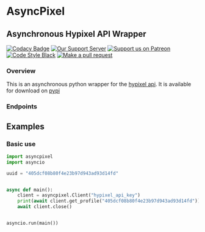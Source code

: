 # AsyncPixel

## Asynchronous Hypixel API Wrapper

[![Codacy Badge](https://app.codacy.com/project/badge/Grade/8a67753c7c684a5ca8cff399006f22d7)](https://www.codacy.com/gh/Obsidion-dev/asyncpixel?utm_source=github.com&amp;utm_medium=referral&amp;utm_content=Obsidion-dev/asyncpixel&amp;utm_campaign=Badge_Grade) [![Our Support Server](https://discordapp.com/api/guilds/695008516590534758/widget.png?style=shield)](https://discord.gg/invite/7BRD7s6) [![Support us on Patreon](https://img.shields.io/badge/Support-us!-yellow.svg)](https://www.patreon.com/obsidion) [![Code Style Black](https://img.shields.io/badge/code%20style-black-000000.svg)](https://github.com/ambv/black) [![Make a pull request](https://img.shields.io/badge/PRs-welcome-brightgreen.svg)](http://makeapullrequest.com)

### Overview

This is an asynchronous python wrapper for the [hypixel api](https://api.hypixel.net). It is available for download on [pypi](https://pypi.org/project/asyncpixel/)

### Endpoints

## Examples

### Basic use

```python
import asyncpixel
import asyncio

uuid = "405dcf08b80f4e23b97d943ad93d14fd"


async def main():
    client = asyncpixel.Client("hypixel_api_key")
    print(await client.get_profile("405dcf08b80f4e23b97d943ad93d14fd"))
    await client.close()


asyncio.run(main())
```
